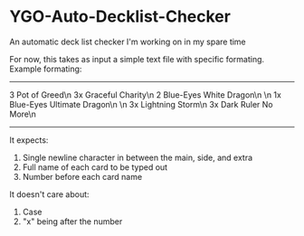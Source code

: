 # YGO-Auto-Decklist-Checker
An automatic deck list checker I'm working on in my spare time

For now, this takes as input a simple text file with specific formating.
Example formating:

**********************************
3 Pot of Greed\n
3x Graceful Charity\n
2 Blue-Eyes White Dragon\n
\n
1x Blue-Eyes Ultimate Dragon\n
\n
3x Lightning Storm\n
3x Dark Ruler No More\n
**********************************

It expects:
1. Single newline character in between the main, side, and extra
2. Full name of each card to be typed out
3. Number before each card name

It doesn't care about:
1. Case
2. "x" being after the number